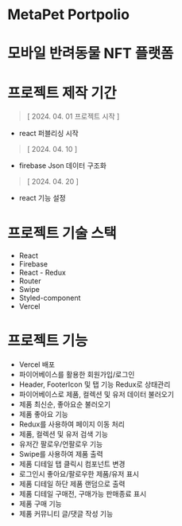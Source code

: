 # MetaPet Portpolio
# 모바일 반려동물 NFT 플랫폼

# 프로젝트 제작 기간

> [ 2024. 04. 01 프로젝트 시작 ]
- react 퍼블리싱 시작

> [ 2024. 04. 10 ]
- firebase Json 데이터 구조화
  
> [ 2024. 04. 20 ]
- react 기능 설정

# 프로젝트 기술 스택

- React
- Firebase
- React - Redux
- Router
- Swipe
- Styled-component
- Vercel

 # 프로젝트 기능

- Vercel 배포
 - 파이어베이스를 활용한 회원가입/로그인
 - Header, FooterIcon 및 탭 기능 Redux로 상태관리
 - 파이어베이스로 제품, 컬렉션 및 유저 데이터 불러오기
 - 제품 최신순, 좋아요순 불러오기
 - 제품 좋아요 기능
 - Redux를 사용하여 페이지 이동 처리
 - 제품, 컬렉션 및 유저 검색 기능
 - 유저간 팔로우/언팔로우 기능
 - Swipe를 사용하여 제품 출력
 - 제품 디테일 탭 클릭시 컴포넌트 변경
 - 로그인시 좋아요/팔로우한 제품/유저 표시
 - 제품 디테일 하단 제품 랜덤으로 출력
 - 제품 디테일 구매전, 구매가능 판매종료 표시
 - 제품 구매 기능
 - 제품 커뮤니티 글/댓글 작성 기능

  
